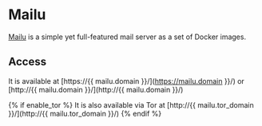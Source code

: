# Mailu

[Mailu](https://mailu.io/1.7/general.html) is a simple yet full-featured mail server as a set of Docker images.

## Access

It is available at [https://{{ mailu.domain }}/](https://mailu.domain }}/) or [http://{{ mailu.domain }}/](http://{{ mailu.domain }}/)

{% if enable_tor %}
It is also available via Tor at [http://{{ mailu.tor_domain }}/](http://{{ mailu.tor_domain }}/)
{% endif %}
